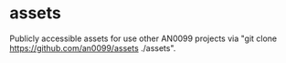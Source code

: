 # assets
Publicly accessible assets for use other AN0099 projects via "git clone https://github.com/an0099/assets ./assets".
